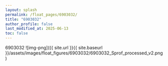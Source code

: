 ```yaml
---
layout: splash
permalink: /float_pages/6903032/
title: "6903032"
author_profile: false
last_modified_at: 2025-06-13
toc: false
---
```

 
6903032
![img-png]({{ site.url }}{{ site.baseurl }}/assets/images/float_figures/6903032/6903032_Sprof_processed_v2.png)